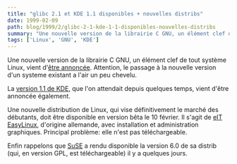 ```yaml
---
title: "glibc 2.1 et KDE 1.1 disponibles + nouvelles distribs"
date: 1999-02-09
path: blog/1999/2/glibc-2-1-kde-1-1-disponibles-nouvelles-distribs
summary: "Une nouvelle version de la librairie C GNU, un élément clef de tout système Linux, vient d'être annoncée."
tags: ['Linux', 'GNU', 'KDE']
---
```


<P>
Une nouvelle version de la librairie C GNU,
un élément clef de tout système Linux, vient d'<A HREF="http://www.linuxhq.com/lnxlists/linux-gcc/lg_9902/msg00016.html">être
annoncée</A>. Attention, le passage à la nouvelle version d'un systeme
existant a l'air un peu chevelu.
</P>

<P>
La <A HREF="http://www.kde.org/news_dyn.html#nwst_head1">version 1.1 de
KDE</A>, que l'on attendait depuis quelques temps, vient d'être annoncée
également.
</P>

<P>
Une nouvelle distribution de Linux, qui vise définitivement le marché
des débutants, doit être disponible en version bêta le 10 février.
Il s'agit de <A HREF="http://www.eit.de/c/easylinux.html">eIT EasyLinux</A>,
d'origine allemande, avec installation et administration graphiques.
Principal problème: elle n'est pas téléchargeable.
</P>

<P>
Enfin rappelons que <A HREF="http://www.suse.com/">SuSE</A> a rendu disponible
la version 6.0 de sa distrib (qui, en version GPL, est téléchargeable)
il y a quelques jours.
</P>


